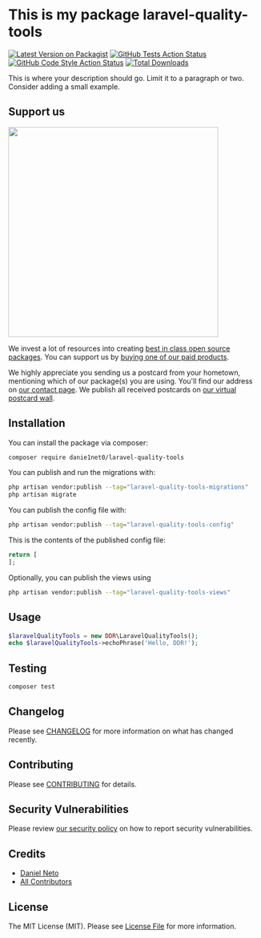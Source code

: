 # This is my package laravel-quality-tools

[![Latest Version on Packagist](https://img.shields.io/packagist/v/danie1net0/laravel-quality-tools.svg?style=flat-square)](https://packagist.org/packages/danie1net0/laravel-quality-tools)
[![GitHub Tests Action Status](https://img.shields.io/github/actions/workflow/status/danie1net0/laravel-quality-tools/run-tests.yml?branch=main&label=tests&style=flat-square)](https://github.com/danie1net0/laravel-quality-tools/actions?query=workflow%3Arun-tests+branch%3Amain)
[![GitHub Code Style Action Status](https://img.shields.io/github/actions/workflow/status/danie1net0/laravel-quality-tools/fix-php-code-style-issues.yml?branch=main&label=code%20style&style=flat-square)](https://github.com/danie1net0/laravel-quality-tools/actions?query=workflow%3A"Fix+PHP+code+style+issues"+branch%3Amain)
[![Total Downloads](https://img.shields.io/packagist/dt/danie1net0/laravel-quality-tools.svg?style=flat-square)](https://packagist.org/packages/danie1net0/laravel-quality-tools)

This is where your description should go. Limit it to a paragraph or two. Consider adding a small example.

## Support us

[<img src="https://github-ads.s3.eu-central-1.amazonaws.com/laravel-quality-tools.jpg?t=1" width="419px" />](https://spatie.be/github-ad-click/laravel-quality-tools)

We invest a lot of resources into creating [best in class open source packages](https://spatie.be/open-source). You can support us by [buying one of our paid products](https://spatie.be/open-source/support-us).

We highly appreciate you sending us a postcard from your hometown, mentioning which of our package(s) you are using. You'll find our address on [our contact page](https://spatie.be/about-us). We publish all received postcards on [our virtual postcard wall](https://spatie.be/open-source/postcards).

## Installation

You can install the package via composer:

```bash
composer require danie1net0/laravel-quality-tools
```

You can publish and run the migrations with:

```bash
php artisan vendor:publish --tag="laravel-quality-tools-migrations"
php artisan migrate
```

You can publish the config file with:

```bash
php artisan vendor:publish --tag="laravel-quality-tools-config"
```

This is the contents of the published config file:

```php
return [
];
```

Optionally, you can publish the views using

```bash
php artisan vendor:publish --tag="laravel-quality-tools-views"
```

## Usage

```php
$laravelQualityTools = new DDR\LaravelQualityTools();
echo $laravelQualityTools->echoPhrase('Hello, DDR!');
```

## Testing

```bash
composer test
```

## Changelog

Please see [CHANGELOG](CHANGELOG.md) for more information on what has changed recently.

## Contributing

Please see [CONTRIBUTING](CONTRIBUTING.md) for details.

## Security Vulnerabilities

Please review [our security policy](../../security/policy) on how to report security vulnerabilities.

## Credits

- [Daniel Neto](https://github.com/danie1net0)
- [All Contributors](../../contributors)

## License

The MIT License (MIT). Please see [License File](LICENSE.md) for more information.
